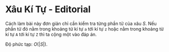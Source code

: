 # Xâu Kí Tự - Editorial

Cách làm bài này đơn giản chỉ cần kiểm tra từng phần tử của xâu $S$. Nếu phần tử đó nằm trong khoảng từ kí tự `a` tới kí tự `z` hoặc nằm trong khoảng từ kí tự `A` tới kí tự `Z` thì ta cộng một vào đáp án.

Độ phức tạp: $O\big(|S|\big)$.